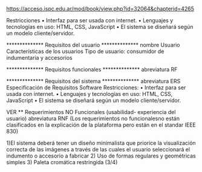 
https://acceso.ispc.edu.ar/mod/book/view.php?id=32064&chapterid=4265

Restricciones
• Interfaz para ser usada con internet.
• Lenguajes y tecnologías en uso: HTML, CSS, JavaScript
• El sistema se diseñará según un modelo cliente/servidor.


************** Requisitos del usuario ************** nombre Usuario
Características de los usuarios
Tipo de usuario: consumidor de indumentaria y accesorios



************** Requisitos funcionales ************** abreviatura RF



************** Requisitos del sistema ************** abreviatura ERS Especificación de Requisitos Software
Restricciones:
• Interfaz para ser usada con internet.
• Lenguajes y tecnologías en uso: HTML, CSS, JavaScript
• El sistema se diseñará según un modelo cliente/servidor.

VER ** Requerimientos NO Funcionales (usabilidad- experiencia del usuario) abreviatura RNF 
(Los requerimientos no funcionalesno están clasificados en la explicación de la plataforma pero están en el standar IEEE 830)

  1)El sistema deberá tener un diseño minimalista que priorice la visualización correcta de las imágenes a través de las cuales el usuario seleccionará el indumento o accesorio a fabricar
  2) Uso de formas regulares y geométricas simples
  3) Paleta cromática restringida (3/4)






